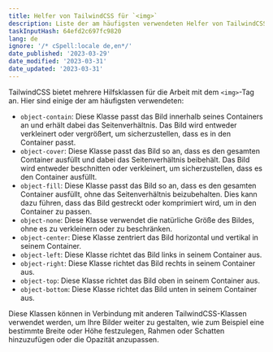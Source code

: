 ```yaml
---
title: Helfer von TailwindCSS für `<img>`
description: Liste der am häufigsten verwendeten Helfer von TailwindCSS für `<img>`
taskInputHash: 64efd2c697fc9820
lang: de
ignore: '/* cSpell:locale de,en*/'
date_published: '2023-03-29'
date_modified: '2023-03-31'
date_updated: '2023-03-31'
---
```

TailwindCSS bietet mehrere Hilfsklassen für die Arbeit mit dem `<img>`-Tag an. Hier sind einige der am häufigsten verwendeten: 
- `object-contain`: Diese Klasse passt das Bild innerhalb seines Containers an und erhält dabei das Seitenverhältnis. Das Bild wird entweder verkleinert oder vergrößert, um sicherzustellen, dass es in den Container passt. 
- `object-cover`: Diese Klasse passt das Bild so an, dass es den gesamten Container ausfüllt und dabei das Seitenverhältnis beibehält. Das Bild wird entweder beschnitten oder verkleinert, um sicherzustellen, dass es den Container ausfüllt. 
- `object-fill`: Diese Klasse passt das Bild so an, dass es den gesamten Container ausfüllt, ohne das Seitenverhältnis beizubehalten. Dies kann dazu führen, dass das Bild gestreckt oder komprimiert wird, um in den Container zu passen. 
- `object-none`: Diese Klasse verwendet die natürliche Größe des Bildes, ohne es zu verkleinern oder zu beschränken. 
- `object-center`: Diese Klasse zentriert das Bild horizontal und vertikal in seinem Container. 
- `object-left`: Diese Klasse richtet das Bild links in seinem Container aus. 
- `object-right`: Diese Klasse richtet das Bild rechts in seinem Container aus. 
- `object-top`: Diese Klasse richtet das Bild oben in seinem Container aus. 
- `object-bottom`: Diese Klasse richtet das Bild unten in seinem Container aus.

Diese Klassen können in Verbindung mit anderen TailwindCSS-Klassen verwendet werden, um Ihre Bilder weiter zu gestalten, wie zum Beispiel eine bestimmte Breite oder Höhe festzulegen, Rahmen oder Schatten hinzuzufügen oder die Opazität anzupassen.
